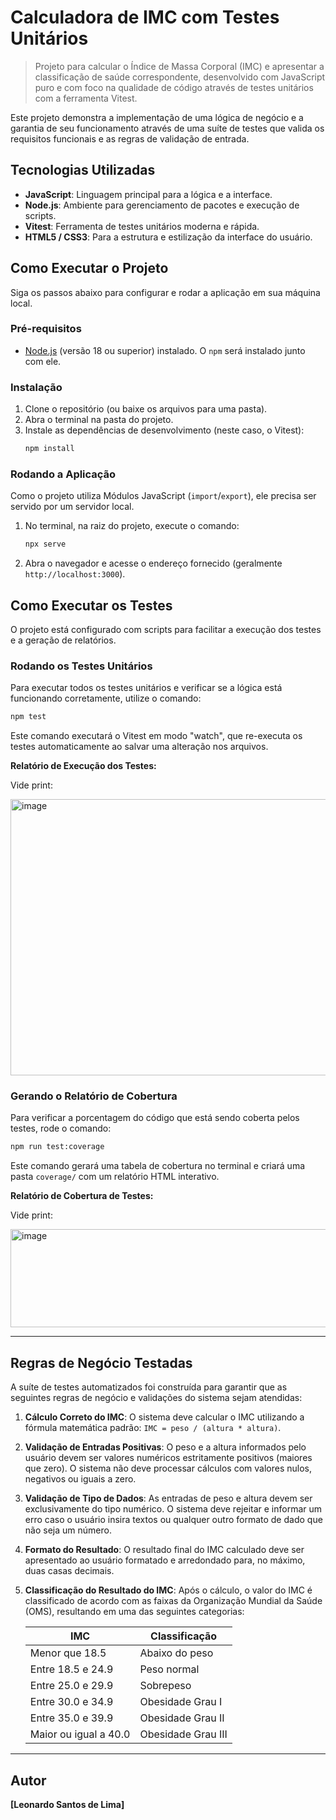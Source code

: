 # Calculadora de IMC com Testes Unitários

> Projeto para calcular o Índice de Massa Corporal (IMC) e apresentar a classificação de saúde correspondente, desenvolvido com JavaScript puro e com foco na qualidade de código através de testes unitários com a ferramenta Vitest.

Este projeto demonstra a implementação de uma lógica de negócio e a garantia de seu funcionamento através de uma suíte de testes que valida os requisitos funcionais e as regras de validação de entrada.

## Tecnologias Utilizadas

* **JavaScript**: Linguagem principal para a lógica e a interface.
* **Node.js**: Ambiente para gerenciamento de pacotes e execução de scripts.
* **Vitest**: Ferramenta de testes unitários moderna e rápida.
* **HTML5 / CSS3**: Para a estrutura e estilização da interface do usuário.

## Como Executar o Projeto

Siga os passos abaixo para configurar e rodar a aplicação em sua máquina local.

### Pré-requisitos

* [Node.js](https://nodejs.org/) (versão 18 ou superior) instalado. O `npm` será instalado junto com ele.

### Instalação

1.  Clone o repositório (ou baixe os arquivos para uma pasta).
2.  Abra o terminal na pasta do projeto.
3.  Instale as dependências de desenvolvimento (neste caso, o Vitest):
    ```bash
    npm install
    ```

### Rodando a Aplicação

Como o projeto utiliza Módulos JavaScript (`import`/`export`), ele precisa ser servido por um servidor local.

1.  No terminal, na raiz do projeto, execute o comando:
    ```bash
    npx serve
    ```
2.  Abra o navegador e acesse o endereço fornecido (geralmente `http://localhost:3000`).

## Como Executar os Testes

O projeto está configurado com scripts para facilitar a execução dos testes e a geração de relatórios.

### Rodando os Testes Unitários

Para executar todos os testes unitários e verificar se a lógica está funcionando corretamente, utilize o comando:
```bash
npm test
```
Este comando executará o Vitest em modo "watch", que re-executa os testes automaticamente ao salvar uma alteração nos arquivos.

**Relatório de Execução dos Testes:**

Vide print:

<img width="786" height="442" alt="image" src="https://github.com/user-attachments/assets/c33f655a-d86c-4108-b51a-8283dd0b27df" />


### Gerando o Relatório de Cobertura

Para verificar a porcentagem do código que está sendo coberta pelos testes, rode o comando:
```bash
npm run test:coverage
```
Este comando gerará uma tabela de cobertura no terminal e criará uma pasta `coverage/` com um relatório HTML interativo.

**Relatório de Cobertura de Testes:**

Vide print:

<img width="550" height="157" alt="image" src="https://github.com/user-attachments/assets/6d924029-6d37-41b9-8531-31d1f53fee3f" />

---

## Regras de Negócio Testadas

A suíte de testes automatizados foi construída para garantir que as seguintes regras de negócio e validações do sistema sejam atendidas:

1.  **Cálculo Correto do IMC**: O sistema deve calcular o IMC utilizando a fórmula matemática padrão: `IMC = peso / (altura * altura)`.

2.  **Validação de Entradas Positivas**: O peso e a altura informados pelo usuário devem ser valores numéricos estritamente positivos (maiores que zero). O sistema não deve processar cálculos com valores nulos, negativos ou iguais a zero.

3.  **Validação de Tipo de Dados**: As entradas de peso e altura devem ser exclusivamente do tipo numérico. O sistema deve rejeitar e informar um erro caso o usuário insira textos ou qualquer outro formato de dado que não seja um número.

4.  **Formato do Resultado**: O resultado final do IMC calculado deve ser apresentado ao usuário formatado e arredondado para, no máximo, duas casas decimais.

5.  **Classificação do Resultado do IMC**: Após o cálculo, o valor do IMC é classificado de acordo com as faixas da Organização Mundial da Saúde (OMS), resultando em uma das seguintes categorias:

    | IMC                    | Classificação       |
    | ---------------------- | ------------------- |
    | Menor que 18.5         | Abaixo do peso      |
    | Entre 18.5 e 24.9      | Peso normal         |
    | Entre 25.0 e 29.9      | Sobrepeso           |
    | Entre 30.0 e 34.9      | Obesidade Grau I    |
    | Entre 35.0 e 39.9      | Obesidade Grau II   |
    | Maior ou igual a 40.0  | Obesidade Grau III  |

---

## Autor

**[Leonardo Santos de Lima]**
